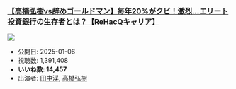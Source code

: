 ### [【高橋弘樹vs辞めゴールドマン】毎年20%がクビ！激烈…エリート投資銀行の生存者とは？【ReHacQキャリア】](https://www.youtube.com/watch?v=SEqkSNRqrUE)
[![](https://img.youtube.com/vi/SEqkSNRqrUE/sddefault.jpg)](https://www.youtube.com/watch?v=SEqkSNRqrUE)
-   公開日: 2025-01-06
-   視聴数: 1,391,408
-   **いいね数: 14,457**
-   出演者: [田中渓](/rehacq_fan/people/田中渓 "wikilink"), [高橋弘樹](/rehacq_fan/people/高橋弘樹 "wikilink")
